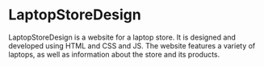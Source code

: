 # LaptopStoreDesign
 LaptopStoreDesign is a website for a laptop store. It is designed and developed using HTML and CSS and JS. The website features a variety of laptops, as well as information about the store and its products.
